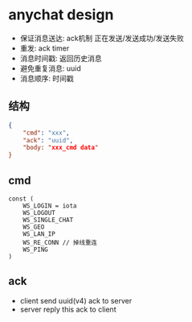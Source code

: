 # anychat design

* 保证消息送达: ack机制 正在发送/发送成功/发送失败
* 重发: ack timer
* 消息时间戳: 返回历史消息
* 避免重复消息: uuid
* 消息顺序: 时间戳

## 结构

```json
{
    "cmd": "xxx",
    "ack": "uuid",
    "body: "xxx_cmd data"
}
```

## cmd

```golang
const (
	WS_LOGIN = iota
	WS_LOGOUT
	WS_SINGLE_CHAT
	WS_GEO
	WS_LAN_IP
	WS_RE_CONN // 掉线重连
	WS_PING
)
```

## ack

* client send uuid(v4) ack to server
* server reply this ack to client

